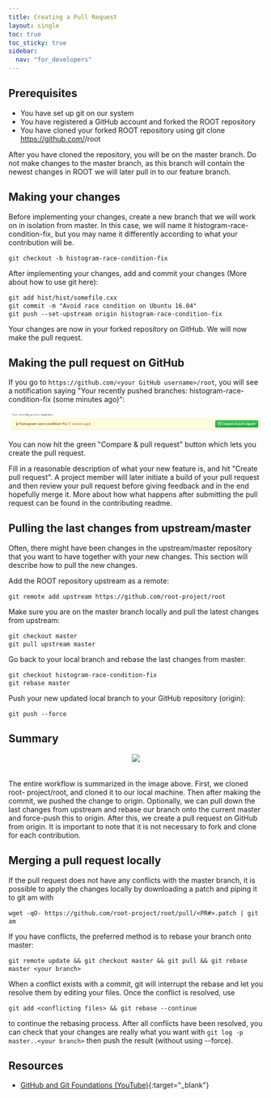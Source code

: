 ```yaml
---
title: Creating a Pull Request
layout: single
toc: true
toc_sticky: true
sidebar:
  nav: "for_developers"
---
```


## Prerequisites

- You have set up git on our system
- You have registered a GitHub account and forked the ROOT repository
- You have cloned your forked ROOT repository using git clone https://github.com/<your GitHub username>/root

After you have cloned the repository, you will be on the master branch. Do not make
changes to the master branch, as this branch will contain the newest changes in ROOT
we will later pull in to our feature branch.

## Making your changes

Before implementing your changes, create a new branch that we will work on in
isolation from master. In this case, we will name it histogram-race-condition-fix,
but you may name it differently according to what your contribution will be.

```
git checkout -b histogram-race-condition-fix
```

After implementing your changes, add and commit your changes (More about how to use git here):

```
git add hist/hist/somefile.cxx
git commit -m "Avoid race condition on Ubuntu 16.04"
git push --set-upstream origin histogram-race-condition-fix
```

Your changes are now in your forked repository on GitHub. We will now make the pull request.

## Making the pull request on GitHub

If you go to `https://github.com/<your GitHub username>/root`, you will see a
notification saying "Your recently pushed branches: histogram-race-condition-fix
(some minutes ago)":

![](PR_submission_view.png)

You can now hit the green "Compare & pull request" button which lets you create
the pull request.

Fill in a reasonable description of what your new feature is, and hit
"Create pull request". A project member will later initiate a build of your pull
request and then review your pull request before giving feedback and in the end
hopefully merge it. More about how what happens after submitting the pull request
can be found in the contributing readme.

## Pulling the last changes from upstream/master

Often, there might have been changes in the upstream/master repository that you
want to have together with your new changes. This section will describe how to
pull the new changes.

Add the ROOT repository upstream as a remote:

```
git remote add upstream https://github.com/root-project/root
```

Make sure you are on the master branch locally and pull the latest changes from upstream:

```
git checkout master
git pull upstream master
```

Go back to your local branch and rebase the last changes from master:

```
git checkout histogram-race-condition-fix
git rebase master
```

Push your new updated local branch to your GitHub repository (origin):

```
git push --force
```

## Summary

<center>
<img src="{{'for_developers/creating_pr/PR_workflow.png' | relative_url}}">
</center>
<br>

The entire workflow is summarized in the image above. First, we cloned root-
project/root, and cloned it to our local machine. Then after making the commit,
we pushed the change to origin. Optionally, we can pull down the last changes
from upstream and rebase our branch onto the current master and force-push this
to origin. After this, we create a pull request on GitHub from origin. It is
important to note that it is not necessary to fork and clone for each contribution.

## Merging a pull request locally

If the pull request does not have any conflicts with the master branch, it is
possible to apply the changes locally by downloading a patch and piping it to git am with

```
wget -qO- https://github.com/root-project/root/pull/<PR#>.patch | git am
```

If you have conflicts, the preferred method is to rebase your branch onto master:

```
git remote update && git checkout master && git pull && git rebase master <your branch>
```

When a conflict exists with a commit, git will interrupt the rebase and let you
resolve them by editing your files. Once the conflict is resolved, use

```
git add <conflicting files> && git rebase --continue
```

to continue the rebasing process. After all conflicts have been resolved, you can
check that your changes are really what you want with `git log -p master..<your branch>`
then push the result (without using --force).

## Resources

- [GitHub and Git Foundations (YouTube)](https://www.youtube.com/playlist?list=PL0lo9MOBetEHhfG9vJzVCTiDYcbhAiEqL){:target="_blank"}
